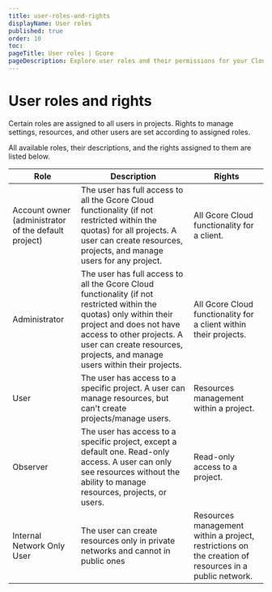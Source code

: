 ```yaml
---
title: user-roles-and-rights
displayName: User roles
published: true
order: 10
toc:
pageTitle: User roles | Gcore
pageDescription: Explore user roles and their permissions for your Cloud project.
---
```

# User roles and rights
Certain roles are assigned to all users in projects. Rights to manage settings, resources, and other users are set according to assigned roles. 

All available roles, their descriptions, and the rights assigned to them are listed below.    

| Role                                                  | Description                                                                                                                                                                                                                                               | Rights                                                                                                |
|-----------------------------------------------------------|---------------------------------------------------------------------------------------------------------------------------------------------------------------------------------------------------------------------------------------------------------------|-----------------------------------------------------------------------------------------------------------|
| Account owner (administrator of the default project)  | The user has full access to all the Gcore Cloud functionality (if not restricted within the quotas) for all projects. A user can create resources, projects, and manage users for any project.                                                            | All Gcore Cloud functionality for a client.                                                           |
| Administrator                                         | The user has full access to all the Gcore Cloud functionality (if not restricted within the quotas) only within their project and does not have access to other projects. A user can create resources, projects, and manage users within their projects.  | All Gcore Cloud functionality for a client within their projects.                                     |
| User                                                  | The user has access to a specific project. A user can manage resources, but can't create projects/manage users.                                                                                                                                           | Resources management within a project.                                                                |
| Observer                                              | The user has access to a specific project, except a default one. Read-only access. A user can only see resources without the ability to manage resources, projects, or users.                                                                             | Read-only access to a project.                                                                        |
| Internal Network Only User                            | The user can create resources only in private networks and cannot in public ones                                                                                                                                                                          | Resources management within a project, restrictions on the creation of resources in a public network. |
